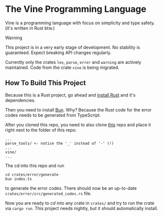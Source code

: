 # The Vine Programming Language

Vine is a programming language with focus on simplicity and type safety. (it's written in Rust btw.)

> [!WARNING]  
> This project is in a very early stage of development. No stability is guaranteed. Expect breaking API changes regularly.
> 
> Currently only the crates `lex`, `parse`, `error` and `warning` are actively maintained. Code from the crate `vine` is being migrated.

## How To Build This Project

Because this is a Rust project, go ahead and [install Rust](https://www.rust-lang.org/learn/get-started#installing-rust) and it's dependencies.

Then you need to install [Bun](https://bun.sh/). Why? Because the Rust code for the error codes needs to be generated from TypeScript.

After you cloned this repo, you need to also clone [this](https://github.com/Trombecher/parse-tools) repo and place it right next to the folder of this repo:

```
...
parse_tools/ <- notice the '_' instead of '-' (!)
...
vine/
...
```

The cd into this repo and run

```shell
cd crates/error/generate
bun index.ts
```

to generate the error codes. There should now be an up-to-date `crates/error/src/generated_codes.rs` file.

Now you are ready to _cd_ into any crate in `crates/` and try to run the crate via `cargo run`. This project needs nightly, but it should automatically install.